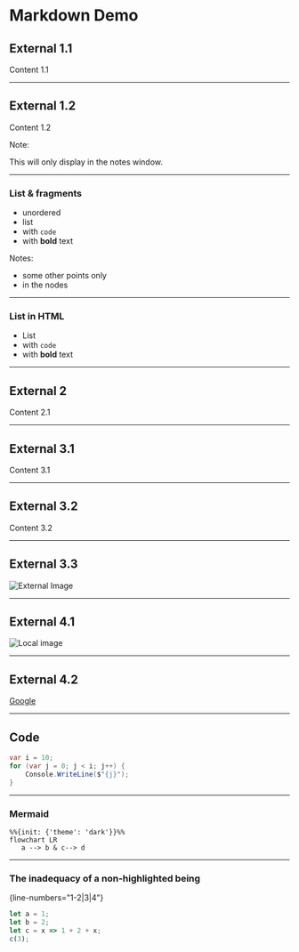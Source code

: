 # Markdown Demo

## External 1.1

Content 1.1

***

## External 1.2

Content 1.2

Note:

This will only display in the notes window.

***

### List & fragments

* unordered <!-- .element: class="fragment" -->
* list <!-- .element: class="fragment" -->
* with `code`  <!-- .element: class="fragment" -->
* with __bold__ text <!-- .element: class="fragment" -->

Notes:

- some other points only
- in the nodes

***

### List in HTML

<ul>
<li>List</li>
<li class="fragment">with <code>code</code></li>
<li class="fragment">with <strong>bold</strong> text</li>
</ul>

---

## External 2

Content 2.1

---

## External 3.1

Content 3.1

***

## External 3.2

Content 3.2

***

## External 3.3

![External Image](https://s3.amazonaws.com/static.slid.es/logo/v2/slides-symbol-512x512.png)

---
<!-- .slide data-menu-title="Abla Habla" -->

## External 4.1

![Local image](/gopher.jpg) <!-- .element: class="r-stretch" -->

***

## External 4.2

<a href="https://www.google.com">Google</a>

---

## Code

```csharp
var i = 10;
for (var j = 0; j < i; j++) {
    Console.WriteLine($"{j}");
}
```

***

### Mermaid

```mermaid
%%{init: {'theme': 'dark'}}%%
flowchart LR
   a --> b & c--> d
```

***

### The inadequacy of a non-highlighted being

{line-numbers="1-2|3|4"}

```js
let a = 1;
let b = 2;
let c = x => 1 + 2 + x;
c(3);
```